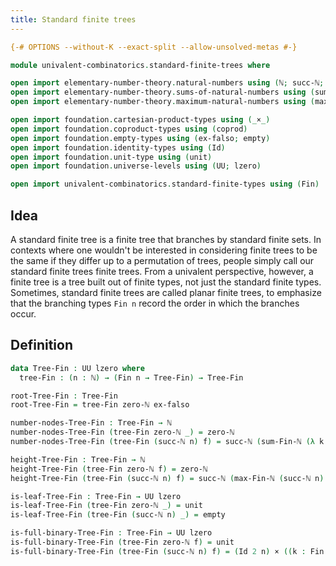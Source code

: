 ```yaml
---
title: Standard finite trees
---
```


```agda
{-# OPTIONS --without-K --exact-split --allow-unsolved-metas #-}

module univalent-combinatorics.standard-finite-trees where

open import elementary-number-theory.natural-numbers using (ℕ; succ-ℕ; zero-ℕ; is-zero-ℕ)
open import elementary-number-theory.sums-of-natural-numbers using (sum-Fin-ℕ)
open import elementary-number-theory.maximum-natural-numbers using (max-Fin-ℕ)

open import foundation.cartesian-product-types using (_×_)
open import foundation.coproduct-types using (coprod)
open import foundation.empty-types using (ex-falso; empty)
open import foundation.identity-types using (Id)
open import foundation.unit-type using (unit)
open import foundation.universe-levels using (UU; lzero)

open import univalent-combinatorics.standard-finite-types using (Fin)
```

## Idea

A standard finite tree is a finite tree that branches by standard finite sets. In contexts where one wouldn't be interested in considering finite trees to be the same if they differ up to a permutation of trees, people simply call our standard finite trees finite trees. From a univalent perspective, however, a finite tree is a tree built out of finite types, not just the standard finite types. Sometimes, standard finite trees are called planar finite trees, to emphasize that the branching types `Fin n` record the order in which the branches occur.

## Definition

```agda
data Tree-Fin : UU lzero where
  tree-Fin : (n : ℕ) → (Fin n → Tree-Fin) → Tree-Fin

root-Tree-Fin : Tree-Fin
root-Tree-Fin = tree-Fin zero-ℕ ex-falso

number-nodes-Tree-Fin : Tree-Fin → ℕ
number-nodes-Tree-Fin (tree-Fin zero-ℕ _) = zero-ℕ
number-nodes-Tree-Fin (tree-Fin (succ-ℕ n) f) = succ-ℕ (sum-Fin-ℕ (λ k → number-nodes-Tree-Fin (f k)))

height-Tree-Fin : Tree-Fin → ℕ
height-Tree-Fin (tree-Fin zero-ℕ f) = zero-ℕ
height-Tree-Fin (tree-Fin (succ-ℕ n) f) = succ-ℕ (max-Fin-ℕ (succ-ℕ n) (λ k → height-Tree-Fin (f k)))

is-leaf-Tree-Fin : Tree-Fin → UU lzero
is-leaf-Tree-Fin (tree-Fin zero-ℕ _) = unit
is-leaf-Tree-Fin (tree-Fin (succ-ℕ n) _) = empty

is-full-binary-Tree-Fin : Tree-Fin → UU lzero
is-full-binary-Tree-Fin (tree-Fin zero-ℕ f) = unit
is-full-binary-Tree-Fin (tree-Fin (succ-ℕ n) f) = (Id 2 n) × ((k : Fin (succ-ℕ n)) → is-full-binary-Tree-Fin (f k))
```
